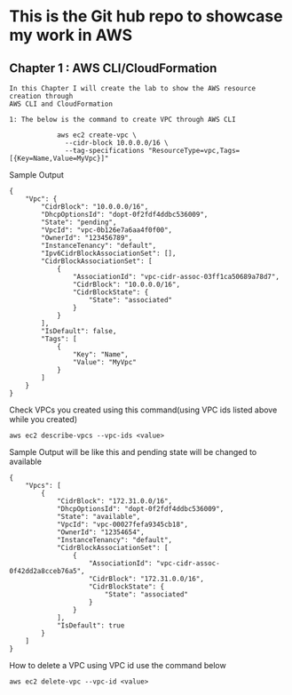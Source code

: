 # This is the Git hub repo to showcase my work in AWS
## Chapter 1 : AWS CLI/CloudFormation

    In this Chapter I will create the lab to show the AWS resource creation through
    AWS CLI and CloudFormation

    1: The below is the command to create VPC through AWS CLI

```
            aws ec2 create-vpc \
              --cidr-block 10.0.0.0/16 \
              --tag-specifications "ResourceType=vpc,Tags=[{Key=Name,Value=MyVpc}]"

```           
Sample Output

```
{
    "Vpc": {
        "CidrBlock": "10.0.0.0/16",
        "DhcpOptionsId": "dopt-0f2fdf4ddbc536009",
        "State": "pending",
        "VpcId": "vpc-0b126e7a6aa4f0f00",
        "OwnerId": "123456789",
        "InstanceTenancy": "default",
        "Ipv6CidrBlockAssociationSet": [],
        "CidrBlockAssociationSet": [
            {
                "AssociationId": "vpc-cidr-assoc-03ff1ca50689a78d7",
                "CidrBlock": "10.0.0.0/16",
                "CidrBlockState": {
                    "State": "associated"
                }
            }
        ],
        "IsDefault": false,
        "Tags": [
            {
                "Key": "Name",
                "Value": "MyVpc"
            }
        ]
    }
}

```
Check VPCs you created using this command(using VPC ids listed above while you created)
```
aws ec2 describe-vpcs --vpc-ids <value>

```
Sample Output will be like this and pending state will be changed to available

```
{
    "Vpcs": [
        {
            "CidrBlock": "172.31.0.0/16",
            "DhcpOptionsId": "dopt-0f2fdf4ddbc536009",
            "State": "available",
            "VpcId": "vpc-00027fefa9345cb18",
            "OwnerId": "12354654",
            "InstanceTenancy": "default",
            "CidrBlockAssociationSet": [
                {
                    "AssociationId": "vpc-cidr-assoc-0f42dd2a8cceb76a5",
                    "CidrBlock": "172.31.0.0/16",
                    "CidrBlockState": {
                        "State": "associated"
                    }
                }
            ],
            "IsDefault": true
        }
    ]
}

```

How to delete a VPC using VPC id use the command below

```
aws ec2 delete-vpc --vpc-id <value>

```


